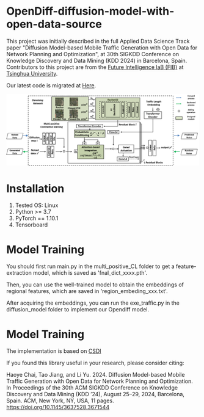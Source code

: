 # OpenDiff-diffusion-model-with-open-data-source

This project was initially described in the full Applied Data Science Track paper "Diffusion Model-based Mobile Traffic Generation with Open Data for Network Planning and Optimization", at 30th SIGKDD Conference on Knowledge Discovery and Data Mining (KDD 2024) in Barcelona, Spain. Contributors to this project are from the [Future Intelligence laB (FIB)](https://fi.ee.tsinghua.edu.cn/) at [Tsinghua University](https://www.tsinghua.edu.cn/).

Our latest code is migrated at [Here]([https://github.com/tsinghua-fib-lab/opendiff).

![image](images/framework_all.png)

# Installation

1. Tested OS: Linux
2. Python >= 3.7
3. PyTorch == 1.10.1
4. Tensorboard

# Model Training


You should first run main.py in the multi_positive_CL folder to get a feature-extraction model, which is saved as 'fnal_dict_xxxx.pth'.

Then, you can use the well-trained model to obtain the embeddings of regional features, which are saved in 'region_embeding_xxx.txt'.

After acquiring the embeddings, you can run the exe_traffic.py in the diffusion_model folder to implement our Opendiff model.


# Model Training

The implementation is based on [CSDI](https://github.com/ermongroup/CSDI)

If you found this library useful in your research, please consider citing:

Haoye Chai, Tao Jiang, and Li Yu. 2024. Diffusion Model-based Mobile Traffic Generation with Open Data for Network Planning and Optimization. In Proceedings of the 30th ACM SIGKDD Conference on Knowledge Discovery
and Data Mining (KDD ’24), August 25–29, 2024, Barcelona, Spain. ACM, New York, NY, USA, 11 pages. https://doi.org/10.1145/3637528.3671544
